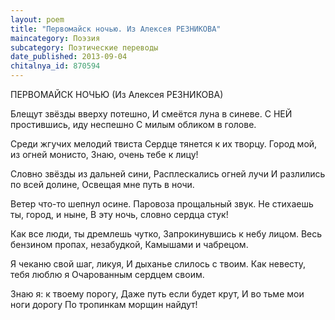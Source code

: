 ```yaml
---
layout: poem
title: "Первомайск ночью. Из Алексея РЕЗНИКОВА"
maincategory: Поэзия
subcategory: Поэтические переводы
date_published: 2013-09-04
chitalnya_id: 870594
---
```




ПЕРВОМАЙСК НОЧЬЮ
(Из Алексея РЕЗНИКОВА)

Блещут звёзды вверху потешно,
И смеётся луна в синеве.
С НЕЙ простившись, иду неспешно
С милым обликом в голове.

Среди жгучих мелодий твиста
Сердце тянется к их творцу.
Город мой, из огней монисто,
Знаю, очень тебе к лицу!

Словно звёзды из дальней сини,
Расплескались огней лучи
И разлились по всей долине,
Освещая мне путь в ночи.

Ветер что-то шепнул осине.
Паровоза прощальный звук.
Не стихаешь ты, город, и ныне,
В эту ночь, словно сердца стук!

Как все люди, ты дремлешь чутко,
Запрокинувшись к небу лицом.
Весь бензином пропах, незабудкой,
Камышами и чабрецом.

Я чеканю свой шаг, ликуя,
И дыханье слилось с твоим.
Как невесту, тебя люблю я
Очарованным сердцем своим.

Знаю я: к твоему порогу,
Даже путь если будет крут,
И во тьме мои ноги дорогу
По тропинкам морщин найдут!









